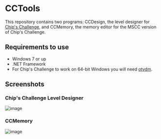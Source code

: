 # CCTools

This repository contains two programs: CCDesign, the level designer for [Chip's Challenge](https://wiki.bitbusters.club/Main_Page), and CCMemory, the memory editor for the MSCC version of Chip's Challenge.

## Requirements to use

* Windows 7 or up
* .NET Framework
* For Chip's Challenge to work on 64-bit Windows you will need [otvdm](https://github.com/otya128/winevdm).

## Screenshots

### Chip's Challenge Level Designer

![image](https://github.com/user-attachments/assets/b33310e3-5dd0-403a-8960-9fbf65389e6e)

### CCMemory

![image](https://github.com/user-attachments/assets/b3710002-e691-4fb8-b0b8-003e443f18bc)
